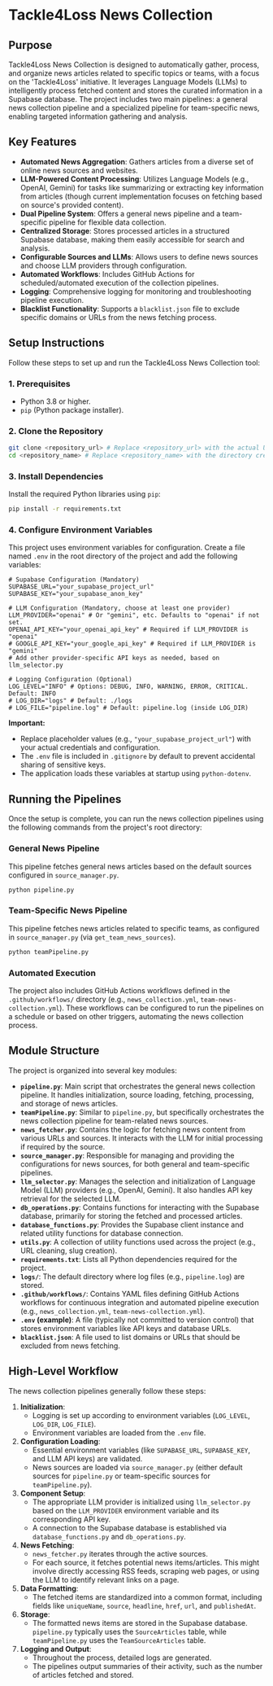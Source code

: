  # Tackle4Loss News Collection
 
 ## Purpose
 

 Tackle4Loss News Collection is designed to automatically gather, process, and organize news articles related to specific topics or teams, with a focus on the 'Tackle4Loss' initiative. It leverages Language Models (LLMs) to intelligently process fetched content and stores the curated information in a Supabase database. The project includes two main pipelines: a general news collection pipeline and a specialized pipeline for team-specific news, enabling targeted information gathering and analysis.
 
 ## Key Features
 

 *   **Automated News Aggregation**: Gathers articles from a diverse set of online news sources and websites.
 *   **LLM-Powered Content Processing**: Utilizes Language Models (e.g., OpenAI, Gemini) for tasks like summarizing or extracting key information from articles (though current implementation focuses on fetching based on source's provided content).
 *   **Dual Pipeline System**: Offers a general news pipeline and a team-specific pipeline for flexible data collection.
 *   **Centralized Storage**: Stores processed articles in a structured Supabase database, making them easily accessible for search and analysis.
 *   **Configurable Sources and LLMs**: Allows users to define news sources and choose LLM providers through configuration.
 *   **Automated Workflows**: Includes GitHub Actions for scheduled/automated execution of the collection pipelines.
 *   **Logging**: Comprehensive logging for monitoring and troubleshooting pipeline execution.
 *   **Blacklist Functionality**: Supports a `blacklist.json` file to exclude specific domains or URLs from the news fetching process.

## Setup Instructions

Follow these steps to set up and run the Tackle4Loss News Collection tool:

### 1. Prerequisites
*   Python 3.8 or higher.
*   `pip` (Python package installer).

### 2. Clone the Repository
   ```bash
   git clone <repository_url> # Replace <repository_url> with the actual URL of this repository
   cd <repository_name> # Replace <repository_name> with the directory created by git clone (usually the repo name)
   ```

### 3. Install Dependencies
   Install the required Python libraries using `pip`:
   ```bash
   pip install -r requirements.txt
   ```

### 4. Configure Environment Variables
   This project uses environment variables for configuration. Create a file named `.env` in the root directory of the project and add the following variables:

   ```env
   # Supabase Configuration (Mandatory)
   SUPABASE_URL="your_supabase_project_url"
   SUPABASE_KEY="your_supabase_anon_key"

   # LLM Configuration (Mandatory, choose at least one provider)
   LLM_PROVIDER="openai" # Or "gemini", etc. Defaults to "openai" if not set.
   OPENAI_API_KEY="your_openai_api_key" # Required if LLM_PROVIDER is "openai"
   # GOOGLE_API_KEY="your_google_api_key" # Required if LLM_PROVIDER is "gemini"
   # Add other provider-specific API keys as needed, based on llm_selector.py

   # Logging Configuration (Optional)
   LOG_LEVEL="INFO" # Options: DEBUG, INFO, WARNING, ERROR, CRITICAL. Default: INFO
   # LOG_DIR="logs" # Default: ./logs
   # LOG_FILE="pipeline.log" # Default: pipeline.log (inside LOG_DIR)
   ```

   **Important:**
   *   Replace placeholder values (e.g., `"your_supabase_project_url"`) with your actual credentials and configuration.
   *   The `.env` file is included in `.gitignore` by default to prevent accidental sharing of sensitive keys.
   *   The application loads these variables at startup using `python-dotenv`.

## Running the Pipelines

Once the setup is complete, you can run the news collection pipelines using the following commands from the project's root directory:

### General News Pipeline
This pipeline fetches general news articles based on the default sources configured in `source_manager.py`.
```bash
python pipeline.py
```

### Team-Specific News Pipeline
This pipeline fetches news articles related to specific teams, as configured in `source_manager.py` (via `get_team_news_sources`).
```bash
python teamPipeline.py
```

### Automated Execution
The project also includes GitHub Actions workflows defined in the `.github/workflows/` directory (e.g., `news_collection.yml`, `team-news-collection.yml`). These workflows can be configured to run the pipelines on a schedule or based on other triggers, automating the news collection process.

## Module Structure

The project is organized into several key modules:

*   **`pipeline.py`**: Main script that orchestrates the general news collection pipeline. It handles initialization, source loading, fetching, processing, and storage of news articles.
*   **`teamPipeline.py`**: Similar to `pipeline.py`, but specifically orchestrates the news collection pipeline for team-related news sources.
*   **`news_fetcher.py`**: Contains the logic for fetching news content from various URLs and sources. It interacts with the LLM for initial processing if required by the source.
*   **`source_manager.py`**: Responsible for managing and providing the configurations for news sources, for both general and team-specific pipelines.
*   **`llm_selector.py`**: Manages the selection and initialization of Language Model (LLM) providers (e.g., OpenAI, Gemini). It also handles API key retrieval for the selected LLM.
*   **`db_operations.py`**: Contains functions for interacting with the Supabase database, primarily for storing the fetched and processed articles.
*   **`database_functions.py`**: Provides the Supabase client instance and related utility functions for database connection.
*   **`utils.py`**: A collection of utility functions used across the project (e.g., URL cleaning, slug creation).
*   **`requirements.txt`**: Lists all Python dependencies required for the project.
*   **`logs/`**: The default directory where log files (e.g., `pipeline.log`) are stored.
*   **`.github/workflows/`**: Contains YAML files defining GitHub Actions workflows for continuous integration and automated pipeline execution (e.g., `news_collection.yml`, `team-news-collection.yml`).
*   **`.env` (example)**: A file (typically not committed to version control) that stores environment variables like API keys and database URLs.
*   **`blacklist.json`**: A file used to list domains or URLs that should be excluded from news fetching.

## High-Level Workflow

The news collection pipelines generally follow these steps:

1.  **Initialization**:
    *   Logging is set up according to environment variables (`LOG_LEVEL`, `LOG_DIR`, `LOG_FILE`).
    *   Environment variables are loaded from the `.env` file.
2.  **Configuration Loading**:
    *   Essential environment variables (like `SUPABASE_URL`, `SUPABASE_KEY`, and LLM API keys) are validated.
    *   News sources are loaded via `source_manager.py` (either default sources for `pipeline.py` or team-specific sources for `teamPipeline.py`).
3.  **Component Setup**:
    *   The appropriate LLM provider is initialized using `llm_selector.py` based on the `LLM_PROVIDER` environment variable and its corresponding API key.
    *   A connection to the Supabase database is established via `database_functions.py` and `db_operations.py`.
4.  **News Fetching**:
    *   `news_fetcher.py` iterates through the active sources.
    *   For each source, it fetches potential news items/articles. This might involve directly accessing RSS feeds, scraping web pages, or using the LLM to identify relevant links on a page.
5.  **Data Formatting**:
    *   The fetched items are standardized into a common format, including fields like `uniqueName`, `source`, `headline`, `href`, `url`, and `publishedAt`.
6.  **Storage**:
    *   The formatted news items are stored in the Supabase database. `pipeline.py` typically uses the `SourceArticles` table, while `teamPipeline.py` uses the `TeamSourceArticles` table.
7.  **Logging and Output**:
    *   Throughout the process, detailed logs are generated.
    *   The pipelines output summaries of their activity, such as the number of articles fetched and stored.